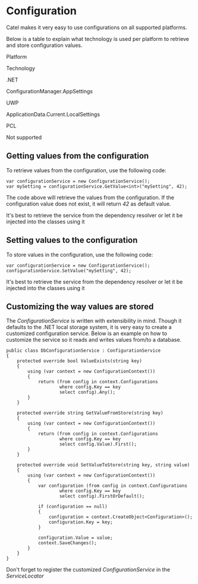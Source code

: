 # Configuration

Catel makes it very easy to use configurations on all supported platforms. 

Below is a table to explain what technology is used per platform to retrieve and store configuration values.

Platform

Technology

.NET

ConfigurationManager.AppSettings

UWP

ApplicationData.Current.LocalSettings

PCL

Not supported

## Getting values from the configuration

To retrieve values from the configuration, use the following code:

```
var configurationService = new ConfigurationService();
var mySetting = configurationService.GetValue<int>("mySetting", 42);
```

The code above will retrieve the values from the configuration. If the configuration value does not exist, it will return *42* as default value.

It's best to retrieve the service from the dependency resolver or let it be injected into the classes using it

## Setting values to the configuration

To store values in the configuration, use the following code:

```
var configurationService = new ConfigurationService();
configurationService.SetValue("mySetting", 42);
```

It's best to retrieve the service from the dependency resolver or let it be injected into the classes using it

## Customizing the way values are stored

The *ConfigurationService* is written with extensibility in mind. Though it defaults to the .NET local storage system, it is very easy to create a customized configuration service. Below is an example on how to customize the service so it reads and writes values from/to a database.

```
public class DbConfigurationService : ConfigurationService
{
    protected override bool ValueExists(string key)
    {
        using (var context = new ConfigurationContext())
        {
            return (from config in context.Configurations
                    where config.Key == key
                    select config).Any();
        }
    }
 
    protected override string GetValueFromStore(string key)
    {
        using (var context = new ConfigurationContext())
        {
            return (from config in context.Configurations
                    where config.Key == key
                    select config.Value).First();
        }
    }

    protected override void SetValueToStore(string key, string value)
    {
        using (var context = new ConfigurationContext())
        {
            var configuration (from config in context.Configurations
                    where config.Key == key
                    select config).FirstOrDefault();

            if (configuration == null)
            {
                configuration = context.CreateObject<Configuration>();
                configuration.Key = key;
            }

            configuration.Value = value;
            context.SaveChanges();
        }
    }
}
```

Don't forget to register the customized *ConfigurationService* in the *ServiceLocator*

